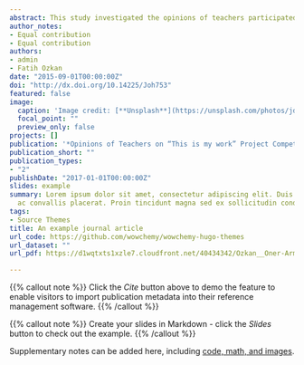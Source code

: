 ```yaml
---
abstract: This study investigated the opinions of teachers participated in ‘This Is My Work’ project competition on the   applicability of the competition, the difficulties they faced and its contributions to science education. In this      study, phenomenology which is one of the qualitative research methods was employed. Data was collected with four       science teachers in 2014-2015 academic year in Kayseri. Semi-structured interview was used as a data collection tool.   Interview form was formed and was controlled by three science education experts. Data analysis was conducted through   descriptive analysis. Based on findings, the participants encountered difficulties in respect to time, cost and place   during project preparation process. In conclusion, the project competition positively affected the students’           achievement. Nonetheless, the participants stated that project assessments should be fair, project preparation period   should last longer, and should reach the large masses. As a suggestion, it is believed that clearly notifying          students and teachers of project assessment project and selecting the assessment jury among stakeholders (teachers,    students, managers, parents, etc.) is important.
author_notes:
- Equal contribution
- Equal contribution
authors:
- admin
- Fatih Ozkan
date: "2015-09-01T00:00:00Z"
doi: "http://dx.doi.org/10.14225/Joh753"
featured: false
image:
  caption: 'Image credit: [**Unsplash**](https://unsplash.com/photos/jdD8gXaTZsc)'
  focal_point: ""
  preview_only: false
projects: []
publication: '*Opinions of Teachers on “This is my work” Project Competetion, Journal of History School (JOHS), 8*(23)'
publication_short: ""
publication_types:
- "2"
publishDate: "2017-01-01T00:00:00Z"
slides: example
summary: Lorem ipsum dolor sit amet, consectetur adipiscing elit. Duis posuere tellus
  ac convallis placerat. Proin tincidunt magna sed ex sollicitudin condimentum.
tags:
- Source Themes
title: An example journal article
url_code: https://github.com/wowchemy/wowchemy-hugo-themes
url_dataset: ""
url_pdf: https://d1wqtxts1xzle7.cloudfront.net/40434342/Ozkan__Oner-Armagan__Bektas__Saylan-with-cover-page-v2.pdf?Expires=1648404643&Signature=TQJcpnyLKKxgI9~-FN3SRWI3GUsFRP4BLdpLxH6SuR5Pcl5Wndq73uJ3LUl0ifkJJJRYM-XsZqhGFhQ9XZS4JZS07RhBrvUXpHEPaiRoemhQReU6yW6klztIPC2nTM7MTQQvolWSOAzIc8cFY2Eq31dS5kWxOFPhj2EygZbuo0~H0svaFURH0bE4QUUYHVafwcOQl4uD0aI6iAggVo7DvUBx-nhNEgBSWz-Dpj694g5ydDBxsTdQBRgkEXfOlnqUqnJD3MZbbCLqM316VpabcI9FrJVGly26oWYxmCH2QbLt7WLgjZrowRamlq3ci~UqjQmk-fi9YNMXFKwQv0yKUg__&Key-Pair-Id=APKAJLOHF5GGSLRBV4ZA

---
```


{{% callout note %}}
Click the *Cite* button above to demo the feature to enable visitors to import publication metadata into their reference management software.
{{% /callout %}}

{{% callout note %}}
Create your slides in Markdown - click the *Slides* button to check out the example.
{{% /callout %}}

Supplementary notes can be added here, including [code, math, and images](https://wowchemy.com/docs/writing-markdown-latex/).
